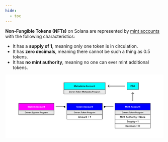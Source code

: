 ```yaml
---
hide:
  - toc
---
```


**Non-Fungible Tokens (NFTs)** on Solana are represented by [mint accounts](../../chapter4/mint-account.md) with the following characteristics:

- It has a **supply of 1**, meaning only one token is in circulation.
- It has **zero decimals**, meaning there cannot be such a thing as 0.5 tokens.
- It has **no mint authority**, meaning no one can ever mint additional tokens.


![Blockchain](../../images/mint-with-nft.png)
